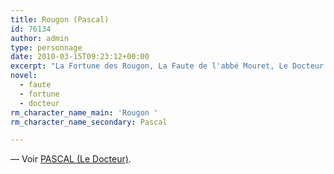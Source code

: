 ```yaml
---
title: Rougon (Pascal)
id: 76134
author: admin
type: personnage
date: 2010-03-15T09:23:12+00:00
excerpt: "La Fortune des Rougon, La Faute de l'abbé Mouret, Le Docteur Pascal"
novel:
  - faute
  - fortune
  - docteur
rm_character_name_main: 'Rougon '
rm_character_name_secondary: Pascal

---
```

— Voir <a href="/personnage/pascal-le-docteur/" target="_self">PASCAL (Le Docteur)</a>.